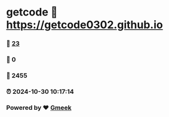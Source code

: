 # getcode :link: https://getcode0302.github.io 
### :page_facing_up: [23](https://getcode0302.github.io/tag.html) 
### :speech_balloon: 0 
### :hibiscus: 2455 
### :alarm_clock: 2024-10-30 10:17:14 
### Powered by :heart: [Gmeek](https://github.com/Meekdai/Gmeek)
